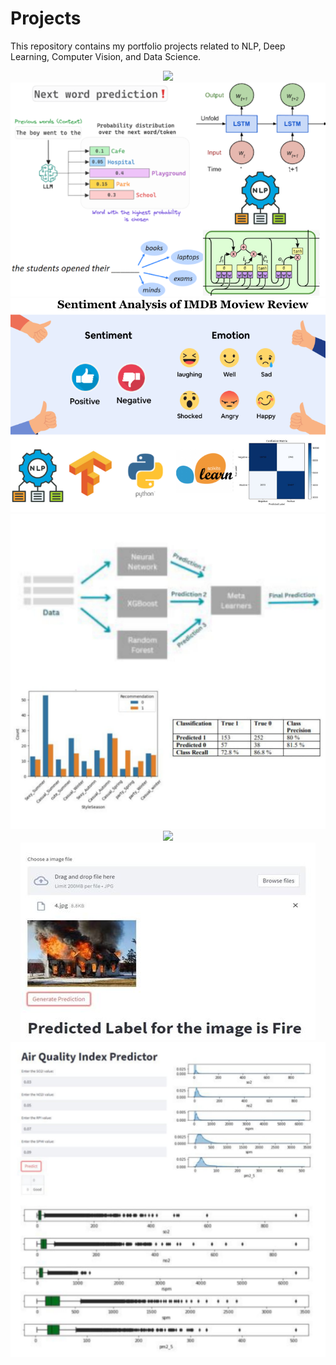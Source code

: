 # Projects
This repository contains my portfolio projects related to NLP, Deep Learning, Computer Vision, and Data Science.

<center><img src="ChatBot - Generative AI/Output.png"/></center>
<center><img src="Next Word Prediction/next-word.png"/></center>
<center><img src="Sentiment Analysis/sentiment-analysis.png"/></center>
<center><img src="Ensemble Model/ensemble.png"/></center>
<center><img src="Data Analysis and Visualization/petrolpices.png"/></center>
<center><img src="Computer Vision-Forest Fire Prediction/fire.png"/></center>
<center><img src="Air Quality Prediction/air.png"/></center>

